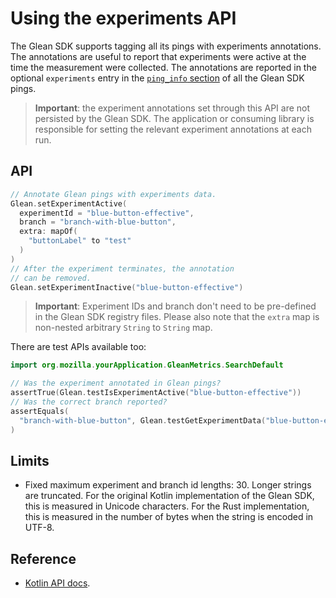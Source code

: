 # Using the experiments API

The Glean SDK supports tagging all its pings with experiments annotations. The annotations are useful to report that experiments were active at the time the measurement were collected. The annotations are reported in the optional `experiments` entry in the [`ping_info` section](pings/index.md) of all the Glean SDK pings.

> **Important**: the experiment annotations set through this API are not persisted by the Glean SDK.
> The application or consuming library is responsible for setting the relevant experiment annotations at each run.

## API

```Kotlin
// Annotate Glean pings with experiments data.
Glean.setExperimentActive(
  experimentId = "blue-button-effective",
  branch = "branch-with-blue-button",
  extra: mapOf(
    "buttonLabel" to "test"
  )
)
// After the experiment terminates, the annotation
// can be removed.
Glean.setExperimentInactive("blue-button-effective")
```

> **Important**: Experiment IDs and branch don't need to be pre-defined in the Glean SDK registry files.
Please also note that the `extra` map is non-nested arbitrary `String` to `String` map.

There are test APIs available too:

```Kotlin
import org.mozilla.yourApplication.GleanMetrics.SearchDefault

// Was the experiment annotated in Glean pings?
assertTrue(Glean.testIsExperimentActive("blue-button-effective"))
// Was the correct branch reported?
assertEquals(
  "branch-with-blue-button", Glean.testGetExperimentData("blue-button-effective")?.branch
)
```

## Limits

* Fixed maximum experiment and branch id lengths: 30. Longer strings are truncated. For the original Kotlin implementation of the Glean SDK, this is measured in Unicode characters. For the Rust implementation, this is measured in the number of bytes when the string is encoded in UTF-8.

## Reference

* [Kotlin API docs](../../javadoc/glean/mozilla.telemetry.glean/-glean.html).
